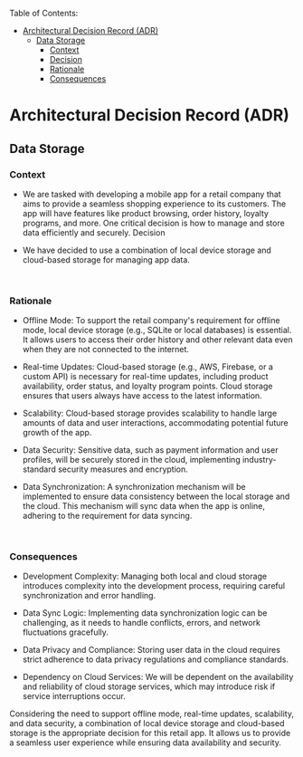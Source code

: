 Table of Contents:
* [Architectural Decision Record (ADR)](#architectural-decision-record-adr)
  * [Data Storage](#data-storage)
    * [Context](#context)
    * [Decision](#decision)
    * [Rationale](#rationale)
    * [Consequences](#consequences)

# Architectural Decision Record (ADR)
## Data Storage

### Context

- We are tasked with developing a mobile app for a retail company that aims to provide a seamless shopping experience to its customers. The app will have features like product browsing, order history, loyalty programs, and more. One critical decision is how to manage and store data efficiently and securely.
Decision

- We have decided to use a combination of local device storage and cloud-based storage for managing app data.

<br/>

### Rationale

- Offline Mode: To support the retail company's requirement for offline mode, local device storage (e.g., SQLite or local databases) is essential. It allows users to access their order history and other relevant data even when they are not connected to the internet.

- Real-time Updates: Cloud-based storage (e.g., AWS, Firebase, or a custom API) is necessary for real-time updates, including product availability, order status, and loyalty program points. Cloud storage ensures that users always have access to the latest information.

- Scalability: Cloud-based storage provides scalability to handle large amounts of data and user interactions, accommodating potential future growth of the app.

- Data Security: Sensitive data, such as payment information and user profiles, will be securely stored in the cloud, implementing industry-standard security measures and encryption.

- Data Synchronization: A synchronization mechanism will be implemented to ensure data consistency between the local storage and the cloud. This mechanism will sync data when the app is online, adhering to the requirement for data syncing.

<br/>

### Consequences

- Development Complexity: Managing both local and cloud storage introduces complexity into the development process, requiring careful synchronization and error handling.

- Data Sync Logic: Implementing data synchronization logic can be challenging, as it needs to handle conflicts, errors, and network fluctuations gracefully.

- Data Privacy and Compliance: Storing user data in the cloud requires strict adherence to data privacy regulations and compliance standards.

- Dependency on Cloud Services: We will be dependent on the availability and reliability of cloud storage services, which may introduce risk if service interruptions occur.

Considering the need to support offline mode, real-time updates, scalability, and data security, a combination of local device storage and cloud-based storage is the appropriate decision for this retail app. It allows us to provide a seamless user experience while ensuring data availability and security.